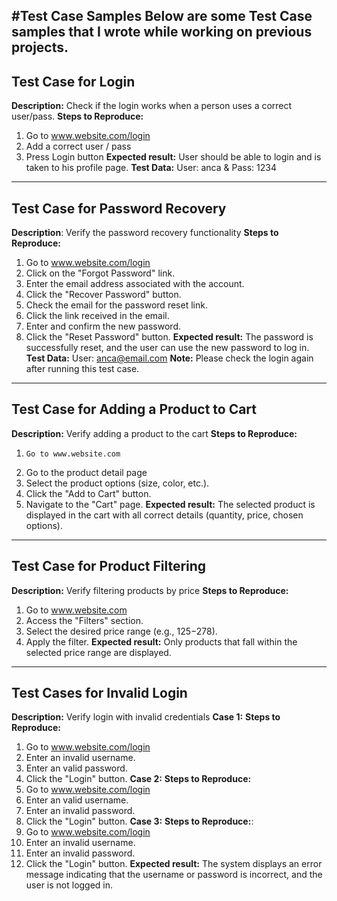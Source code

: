 #Test Case Samples
Below are some Test Case samples that I wrote while working on previous projects.
----------------------------------------------------
## Test Case for Login
**Description:** Check if the login works when a person uses a correct user/pass.
**Steps to Reproduce:**
  1.	Go to www.website.com/login
  2.	Add a correct user / pass
  3.	Press Login button
**Expected result:** User should be able to login and is taken to his profile page.
**Test Data:** User: anca & Pass: 1234

----------------------------------------------------------
## Test Case for Password Recovery
**Description**: Verify the password recovery functionality
**Steps to Reproduce:**
  1.	Go to www.website.com/login
  2.	Click on the "Forgot Password" link.
  3.	Enter the email address associated with the account.
  4.	Click the "Recover Password" button.
  5.	Check the email for the password reset link.
  6.	Click the link received in the email.
  7.	Enter and confirm the new password.
  8.	Click the "Reset Password" button.
**Expected result:** The password is successfully reset, and the user can use the new password to log in.
**Test Data:** User: anca@email.com
**Note:** Please check the login again after running this test case.



----------------------------------------------------
## Test Case for Adding a Product to Cart
**Description:** Verify adding a product to the cart
**Steps to Reproduce:**
  1.	 Go to www.website.com
  2.	Go to the product detail page
  3.	Select the product options (size, color, etc.).
  4.	Click the "Add to Cart" button.
  5.	Navigate to the "Cart" page.
**Expected result:** The selected product is displayed in the cart with all correct details (quantity, price, chosen options).

----------------------------------------------------
## Test Case for Product Filtering
**Description:** Verify filtering products by price
**Steps to Reproduce:**
  1.	Go to www.website.com
  2.	Access the "Filters" section.
  3.	Select the desired price range (e.g., $125-$278).
  4.	Apply the filter.
**Expected result:** Only products that fall within the selected price range are displayed.

----------------------------------------------------
## Test Cases for Invalid Login
**Description:** Verify login with invalid credentials
**Case 1:**
**Steps to Reproduce:**
  1.	Go to www.website.com/login
  2.	Enter an invalid username.
  3.	Enter an valid password.
  4.	Click the "Login" button.
**Case 2:**
**Steps to Reproduce:**
  1.	Go to www.website.com/login
  2.	Enter an valid username.
  3.	Enter an invalid password.
  4.	Click the "Login" button.
**Case 3:**
**Steps to Reproduce:**:
  1.	Go to www.website.com/login
  2.	Enter an invalid username.
  3.	Enter an invalid password.
  4.	Click the "Login" button.
**Expected result:** The system displays an error message indicating that the username or password is incorrect, and the user is not logged in.








